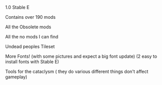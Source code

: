 1.0 Stable E

Contains over 190 mods

All the Obsolete mods

All the no mods I can find

Undead peoples Tileset

More Fonts! (with some pictures and expect a big font update) (2 easy to install fonts with Stable E)

Tools for the cataclysm ( they do various different things don't affect gameplay)

